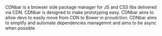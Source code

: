 CDNbar is a browser side package manager for JS and CSS libs delivered via CDN. 
CDNbar is designed to make prototyping easy.
CDNbar aims to allow devs to easily move from CDN to Bower in proudction.
CDNbar aims to simplify and automate dependencies managemnt and aims to be async when possible